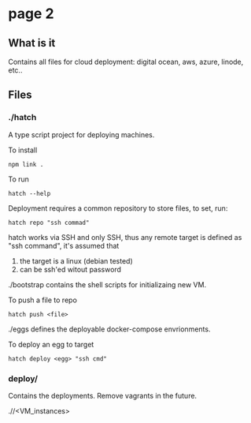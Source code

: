 # page 2

## What is it

Contains all files for cloud deployment: digital ocean, aws, azure, linode, etc..

## Files

### ./hatch

A type script project for deploying machines.

To install

    npm link .

To run

    hatch --help

Deployment requires a common repository to store files, to set, run:

    hatch repo "ssh commad"

hatch works via SSH and only SSH, thus any remote target is defined as "ssh command", it's assumed that

1. the target is a linux (debian tested)
2. can be ssh'ed witout password

./bootstrap contains the shell scripts for initializaing new VM.

To push a file to repo

    hatch push <file>

./eggs defines the deployable docker-compose envrionments.

To deploy an egg to target

    hatch deploy <egg> "ssh cmd"


### deploy/

Contains the deployments.  Remove vagrants in the future.

./<platform>/<VM_instances>
